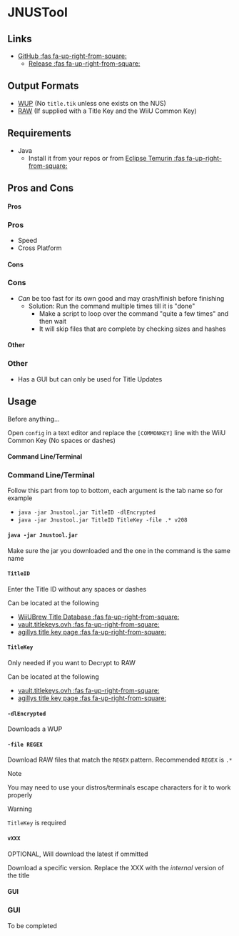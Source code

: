 # JNUSTool

## Links
* [GitHub :fas fa-up-right-from-square:](https://github.com/Maschell/JNUSTool)
    * [Release :fas fa-up-right-from-square:](https://github.com/Maschell/JNUSTool/releases/latest)


## Output Formats

* [WUP](/WiiU/Formats/WUP) (No `title.tik` unless one exists on the NUS)
* [RAW](/WiiU/Formats/RAW) (If supplied with a Title Key and the WiiU Common Key)

## Requirements

* Java
    * Install it from your repos or from [Eclipse Temurin :fas fa-up-right-from-square:](https://adoptium.net/temurin/releases/)

## Pros and Cons

<!-- tabs:start -->

#### **Pros**

### Pros

* Speed
* Cross Platform

#### **Cons**

### Cons

* *Can* be too fast for its own good and may crash/finish before finishing
    * Solution: Run the command multiple times till it is "done"
        * Make a script to loop over the command "quite a few times" and then wait
        * It will skip files that are complete by checking sizes and hashes

#### **Other**

### Other

* Has a GUI but can only be used for Title Updates

<!-- tabs:end -->

## Usage

Before anything...

Open `config` in a text editor and replace the `[COMMONKEY]` line with the WiiU Common Key (No spaces or dashes)

<!-- tabs:start -->
#### **Command Line/Terminal**

### Command Line/Terminal

Follow this part from top to bottom, each argument is the tab name so for example

* `java -jar Jnustool.jar TitleID -dlEncrypted`
* `java -jar Jnustool.jar TitleID TitleKey -file .* v208`


<!-- tabs:start -->
#### **`java -jar Jnustool.jar`**
Make sure the jar you downloaded and the one in the command is the same name
<!-- tabs:start -->
#### **`TitleID`**
Enter the Title ID without any spaces or dashes

Can be located at the following
* [WiiUBrew Title Database :fas fa-up-right-from-square:](https://wiiubrew.org/wiki/Title_database)
* [vault.titlekeys.ovh :fas fa-up-right-from-square:](http://vault.titlekeys.ovh/listing/)
* [agillys title key page :fas fa-up-right-from-square:](https://wiiu.agilly1989.xyz/keylist.htm)

<!-- tabs:start -->
#### **`TitleKey`**
Only needed if you want to Decrypt to RAW

Can be located at the following
* [vault.titlekeys.ovh :fas fa-up-right-from-square:](http://vault.titlekeys.ovh/listing/)
* [agillys title key page :fas fa-up-right-from-square:](https://wiiu.agilly1989.xyz/keylist.htm)

<!-- tabs:end -->

<!-- tabs:start -->
#### **`-dlEncrypted`**

Downloads a WUP

#### **`-file REGEX`**

Download RAW files that match the `REGEX` pattern. Recommended `REGEX` is `.*`

> [!Note]
> You may need to use your distros/terminals escape characters for it to work properly

> [!Warning]
> `TitleKey` is required

<!-- tabs:end -->

<!-- tabs:start -->

#### **`vXXX`**

OPTIONAL, Will download the latest if ommitted

Download a specific version. Replace the XXX with the *internal* version of the title

<!-- tabs:end -->
<!-- tabs:end -->
<!-- tabs:end -->

#### **GUI**
### GUI

To be completed

<!-- tabs:end -->